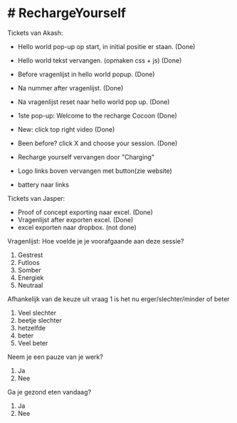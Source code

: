 # **# RechargeYourself**

Tickets van Akash:
 * Hello world pop-up op start, in initial positie er staan. (Done)
 * Hello world tekst vervangen. (opmaken css + js)  (Done)
 * Before vragenlijst in hello world popup.  (Done)
 * Na nummer after vragenlijst.  (Done)
 * Na vragenlijst reset naar hello world pop up.  (Done)

 * 1ste pop-up: Welcome to the recharge Cocoon (Done)
 * New: click top right video (Done)
 * Been before? click X and choose your session. (Done)

 * Recharge yourself vervangen door "Charging"
 * Logo links boven vervangen met button(zie website)
 * battery naar links

Tickets van Jasper:
* Proof of concept exporting naar excel.  (Done)
* Vragenlijst after exporten excel.  (Done)
* excel exporten naar dropbox.  (not done)


Vragenlijst:
Hoe voelde je je voorafgaande aan deze sessie?
1. Gestrest
2. Futloos
3. Somber
4. Energiek
5. Neutraal

Afhankelijk van de keuze uit vraag 1 is het nu erger/slechter/minder of beter
1. Veel slechter
2. beetje slechter
3. hetzelfde
4. beter 
5. Veel beter

Neem je een pauze van je werk?
1. Ja
2. Nee

Ga je gezond eten vandaag?
1. Ja
2. Nee


